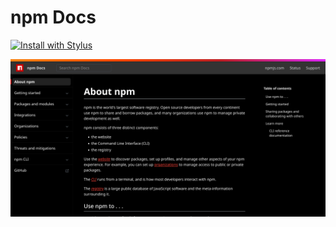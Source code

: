# npm Docs

[![Install with Stylus](https://img.shields.io/badge/Install%20directly%20with-Stylus-238b8b.svg)](https://github.com/aruncveli/userstyles/raw/main/npm-docs/npm-docs.user.styl)

![Screenshot of page](screenshot.png)
